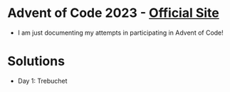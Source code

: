 # Advent of Code 2023 - [Official Site](https://adventofcode.com/)
- I am just documenting my attempts in participating in Advent of Code!

# Solutions
- Day 1: Trebuchet

